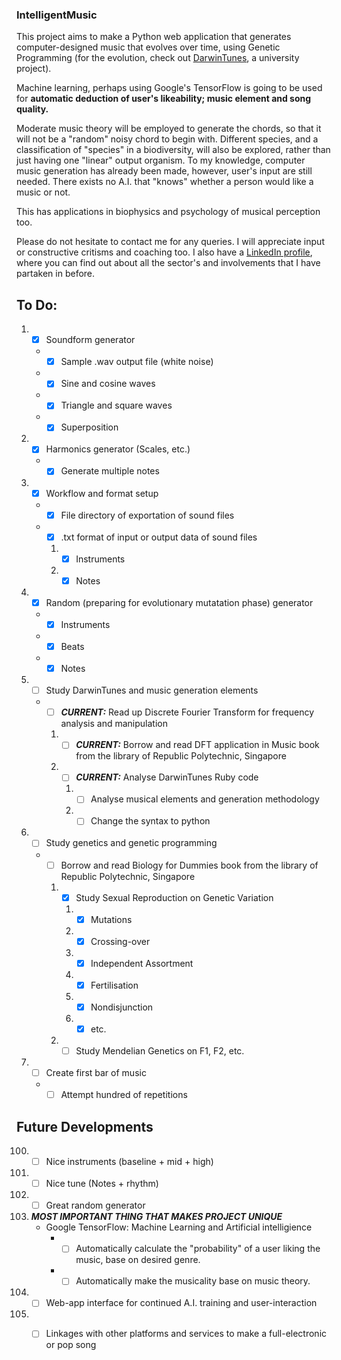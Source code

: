 ### IntelligentMusic
This project aims to make a Python web application that generates computer-designed music that evolves over time, using Genetic Programming (for the evolution, check out [DarwinTunes](http://darwintunes.org), a university project). 

Machine learning, perhaps using Google's TensorFlow is going to be used for **automatic deduction of user's likeability; music element and song quality.**

Moderate music theory will be employed to generate the chords, so that it will not be a "random" noisy chord to begin with. Different species, and a classification of "species" in a biodiversity, will also be explored, rather than just having one "linear" output organism. To my knowledge, computer music generation has already been made, however, user's input are still needed. There exists no A.I. that "knows" whether a person would like a music or not.

This has applications in biophysics and psychology of musical perception too.

Please do not hesitate to contact me for any queries. I will appreciate input or constructive critisms and coaching too. I also have a [LinkedIn profile](https://www.linkedin.com/in/crispynugget/), where you can find out about all the sector's and involvements that I have partaken in before.

## To Do:
1. - [x] Soundform generator
   - - [x] Sample .wav output file (white noise)
   - - [x] Sine and cosine waves
   - - [x] Triangle and square waves
   - - [x] Superposition
2. - [x] Harmonics generator (Scales, etc.)
   - - [x] Generate multiple notes
3. - [x] Workflow and format setup
   - - [x] File directory of exportation of sound files
   - - [x] .txt format of input or output data of sound files
     1. - [x] Instruments
     2. - [x] Notes
4. - [x] Random (preparing for evolutionary mutatation phase) generator
   - - [x] Instruments
   - - [x] Beats
   - - [x] Notes
5. - [ ] Study DarwinTunes and music generation elements
   - - [ ] **_CURRENT:_** Read up Discrete Fourier Transform for frequency analysis and manipulation
     1. - [ ] **_CURRENT:_** Borrow and read DFT application in Music book from the library of Republic Polytechnic, Singapore
     2. - [ ] **_CURRENT:_** Analyse DarwinTunes Ruby code
        1. - [ ] Analyse musical elements and generation methodology
        2. - [ ] Change the syntax to python
6. - [ ] Study genetics and genetic programming
   - - [ ] Borrow and read Biology for Dummies book from the library of Republic Polytechnic, Singapore
     1. - [x] Study Sexual Reproduction on Genetic Variation 
        1. - [x] Mutations
        2. - [x] Crossing-over
        3. - [x] Independent Assortment
        4. - [x] Fertilisation
        5. - [x] Nondisjunction
        6. - [x] etc.
     2. - [ ] Study Mendelian Genetics on F1, F2, etc.
7. - [ ] Create first bar of music
   - - [ ] Attempt hundred of repetitions
 
## Future Developments 
100. - [ ] Nice instruments (baseline + mid + high)
101. - [ ] Nice tune (Notes + rhythm)
102. - [ ] Great random generator
103. **_MOST IMPORTANT THING THAT MAKES PROJECT UNIQUE_** 
     - Google TensorFlow: Machine Learning and Artificial intelligience
       - - [ ] Automatically calculate the "probability" of a user liking the music, base on desired genre.
       - - [ ] Automatically make the musicality base on music theory.
105. - [ ] Web-app interface for continued A.I. training and user-interaction
106. - [ ] Linkages with other platforms and services to make a full-electronic or pop song

   
